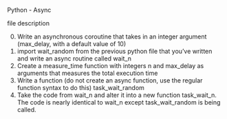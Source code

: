 Python - Async 

file description

0. Write an asynchronous coroutine that takes in an integer argument (max_delay, with a default value of 10)
1. import wait_random from the previous python file that you’ve written and write an async routine called wait_n
2. Create a measure_time function with integers n and max_delay as arguments that measures the total execution time
3. Write a function (do not create an async function, use the regular function syntax to do this) task_wait_random
4. Take the code from wait_n and alter it into a new function task_wait_n. The code is nearly identical to wait_n except task_wait_random is being called.
